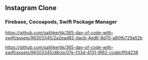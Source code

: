 ## Instagram Clone
### Firebase, Cocoapods, Swift Package Manager
https://github.com/salihkertik/365-day-of-code-with-swift/assets/96303345/2a2ead82-dacb-4ed6-8d70-a60fb729a52b

https://github.com/salihkertik/365-day-of-code-with-swift/assets/96303345/d8cbc07e-f33d-4131-9f62-ccddcff04238
